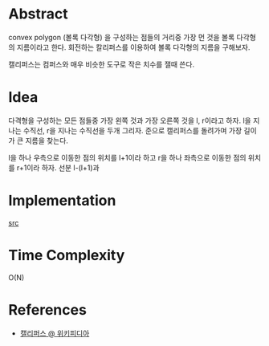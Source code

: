 # Abstract

convex polygon (볼록 다각형) 을 구성하는 점들의 거리중 가장 먼 것을
볼록 다각형의 지름이라고 한다. 회전하는 칼리퍼스를 이용하여 볼록 다각형의
지름을 구해보자.

캘리퍼스는 컴퍼스와 매우 비슷한 도구로 작은 치수를 잴때 쓴다.

# Idea

다격형을 구성하는 모든 점들중 가장 왼쪽 것과 가장 오른쪽 것을 l,
r이라고 하자. l을 지나는 수직선, r을 지나는 수직선을 두개 그리자.
준으로 캘리퍼스를 돌려가며 가장 길이가 큰
지름을 찾는다. 

l을 하나 우측으로 이동한 점의 위치를 l+1이라 하고
r을 하나 좌측으로 이동한 점의 위치를 r+1이라 하자.
선분 l-(l+1)과 



# Implementation

[src](../fundamentals/computationalgeometry/rotatingcalipers/a.cpp)

# Time Complexity

O(N)

# References

* [캘리퍼스 @ 위키피디아](https://ko.wikipedia.org/wiki/%EC%BA%98%EB%A6%AC%ED%8D%BC%EC%8A%A4)
